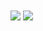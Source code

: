 <img align="center" src="https://github-readme-stats-git-masterrstaa-rickstaa.vercel.app/api?username=aw1875&count_private=true&show_icons=true&theme=tokyonight" />
<img align="center" src="https://github-readme-stats-git-masterrstaa-rickstaa.vercel.app/api/top-langs/?username=aw1875&langs_count=10&layout=compact&theme=tokyonight" />

